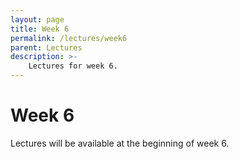 ```yaml
---
layout: page
title: Week 6
permalink: /lectures/week6
parent: Lectures
description: >-
    Lectures for week 6.
---
```


# Week 6

Lectures will be available at the beginning of week 6.